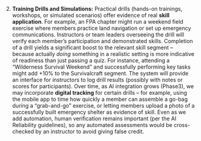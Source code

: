 2. **Training Drills and Simulations:** Practical drills (hands-on trainings, workshops, or simulated scenarios) offer evidence of real **skill application**. For example, an FPA chapter might run a weekend field exercise where members practice land navigation or set up emergency communications. Instructors or team leaders overseeing the drill will verify each member’s participation and demonstrated skills. Completion of a drill yields a significant boost to the relevant skill segment – because actually _doing_ something in a realistic setting is more indicative of readiness than just passing a quiz. For instance, attending a “Wilderness Survival Weekend” and successfully performing key tasks might add +10% to the Survivalcraft segment. The system will provide an interface for instructors to log drill results (possibly with notes or scores for participants). Over time, as AI integration grows (Phase3), we may incorporate **digital tracking** for certain drills – for example, using the mobile app to time how quickly a member can assemble a go-bag during a “grab-and-go” exercise, or letting members upload a photo of a successfully built emergency shelter as evidence of skill. Even as we add automation, human verification remains important (per the AI Reliability guidelines), so any automated assessments would be cross-checked by an instructor to avoid giving false credit.